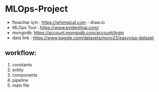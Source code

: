 # MLOps-Project
- flowchar için : https://whimsical.com  - draw.io
-  MLOps Tool : https://www.evidentlyai.com/
- mongodb: https://account.mongodb.com/account/login
- data link : https://www.kaggle.com/datasets/moro23/easyvisa-dataset

## workflow:
1. constants
2. entity
3. components
4. pipeline
5. main file